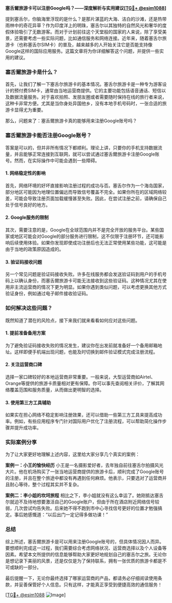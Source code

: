 **塞舌爾旅游卡可以注册Google吗？——深度解析与实用建议[[TG💪+ @esim1088](https://t.me/s/esim1088)]**

提到塞舌尔，你脑海里浮现的是什么？是那片湛蓝的大海、洁白的沙滩，还是热带雨林中的奇花异草？作为印度洋上的明珠，塞舌尔以其独特的自然风光和奢华的度假体验吸引了无数游客。而对于计划前往这个天堂般的国家的人来说，除了享受美景，还需要考虑一些实际问题，比如通信服务和网络连接。近年来，随着塞舌尔旅游卡（也称塞舌尔SIM卡）的普及，越来越多的人开始关注它是否能支持像Google这样的国际应用服务。这篇文章将为你详细解答这个问题，并提供一些实用的建议。

### 塞舌爾旅游卡是什么？

首先，让我们了解一下塞舌尔旅游卡的基本情况。塞舌尔旅游卡是一种专为游客设计的预付费SIM卡，通常由当地运营商提供。它的主要功能包括语音通话、短信以及数据流量服务。对于喜欢拍照、发朋友圈或者需要随时保持在线的旅行者来说，这种卡非常方便。尤其是当你身处异国他乡，没有本地手机号码时，一张合适的旅游卡显得尤为重要。

那么，问题来了：塞舌爾旅游卡真的能够用来注册Google账号吗？

### 塞舌爾旅游卡能否注册Google账号？

答案是可以的，但并非所有情况下都顺利。理论上讲，只要你的手机支持数据流量，并且能够正常连接到互联网，就可以尝试通过塞舌爾旅游卡注册Google账号。然而，在实际操作中可能会遇到一些障碍。

#### 1. 网络稳定性的影响
首先，网络环境的好坏直接影响注册过程的成功与否。塞舌尔作为一个海岛国家，部分地区可能因为地理位置偏远而导致信号覆盖不完全。如果你所在的区域网络较差，可能会导致注册页面加载缓慢甚至失败。因此，在尝试注册之前，请确保自己处于信号良好的地方。

#### 2. Google服务的限制
其次，需要注意的是，Google在全球范围内并不是完全开放的服务平台。某些国家或地区可能会对Google的部分服务进行限制，这不仅限于注册环节，还可能影响后续使用体验。如果你发现即使成功注册后也无法正常使用某些功能，这可能是由于当地的政策原因造成的。

#### 3. 验证码接收问题
另一个常见问题是验证码接收失败。许多在线服务都会发送验证码到用户的手机号码上以确认身份，而塞舌爾旅游卡可能无法接收到这些验证码。这种情况尤其在使用非主流运营商的情况下更为明显。如果你遇到类似问题，可以考虑更换其他方式验证身份，例如通过电子邮件接收验证码。

### 如何解决这些问题？

既然知道了潜在的风险点，接下来我们就来看看如何应对这些问题。

#### 1. 提前准备备用方案
为了避免验证码接收失败的情况发生，建议你在出发前就准备好一个备用邮箱地址。这样即便手机端出现问题，也能及时切换到邮件验证模式完成注册流程。

#### 2. 关注运营商口碑
选择一家口碑较好的本地运营商非常重要。一般来说，大型运营商如Airtel、Orange等提供的旅游卡质量相对更有保障。你可以事先查阅相关评价，了解其网络覆盖范围和服务质量，从而做出更明智的选择。

#### 3. 使用第三方工具辅助
如果实在担心网络不稳定影响注册效果，还可以借助一些第三方工具来提高成功率。例如，有些应用程序专门针对国际用户优化了注册流程，可以帮助简化操作步骤并提升成功率。

### 实际案例分享

为了让大家更好地理解上述内容，这里给大家分享几个真实的案例：

**案例一：小王的愉快经历**
小王是一名摄影爱好者，去年独自前往塞舌尔拍摄风光大片。他在机场购买了一张当地运营商提供的旅游卡后，顺利完成了Google账号的注册，并且在整个旅途中都没有再遇到任何麻烦。他表示，只要选对了运营商并且耐心等待，整个过程其实并不复杂。

**案例二：李小姐的坎坷旅程**
相比之下，李小姐就没有这么幸运了。她刚抵达塞舌尔就迫不及待地想要激活自己的Google账户，但由于所在酒店附近网络信号较弱，几次尝试均告失败。后来她不得不跑到市中心寻找信号更好的位置才勉强搞定。事后她感慨道：“以后出门一定记得多做功课！”

### 总结

综上所述，塞舌爾旅游卡是可以用来注册Google账号的，但具体情况因人而异。要想顺利完成这一过程，我们需要综合考虑网络状况、运营商选择以及个人设备等因素。希望本文所提供的信息能够帮助大家更好地规划自己的塞舌尔之旅。无论你是想记录下美丽的风景，还是仅仅是为了保持联系，拥有一张优质的旅游卡都是不可或缺的一部分。

最后提醒一下，无论你最终选择了哪家运营商的产品，都请务必仔细阅读使用条款，并妥善保管好个人信息。只有这样，才能真正享受到便捷高效的通信服务！

[[TG💪+ @esim1088](https://t.me/s/esim1088) ![Image](https://i.postimg.cc/4NQfJmqS/Snipaste-2025-05-13-00-14-12.png)]